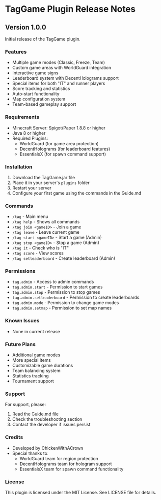 # TagGame Plugin Release Notes

## Version 1.0.0
Initial release of the TagGame plugin.

### Features
- Multiple game modes (Classic, Freeze, Team)
- Custom game areas with WorldGuard integration
- Interactive game signs
- Leaderboard system with DecentHolograms support
- Special items for both "IT" and runner players
- Score tracking and statistics
- Auto-start functionality
- Map configuration system
- Team-based gameplay support

### Requirements
- Minecraft Server: Spigot/Paper 1.8.8 or higher
- Java 8 or higher
- Required Plugins:
  - WorldGuard (for game area protection)
  - DecentHolograms (for leaderboard features)
  - EssentialsX (for spawn command support)

### Installation
1. Download the TagGame.jar file
2. Place it in your server's `plugins` folder
3. Restart your server
4. Configure your first game using the commands in the Guide.md

### Commands
- `/tag` - Main menu
- `/tag help` - Shows all commands
- `/tag join <gameID>` - Join a game
- `/tag leave` - Leave current game
- `/tag start <gameID>` - Start a game (Admin)
- `/tag stop <gameID>` - Stop a game (Admin)
- `/tag it` - Check who is "IT"
- `/tag score` - View scores
- `/tag setleaderboard` - Create leaderboard (Admin)

### Permissions
- `tag.admin` - Access to admin commands
- `tag.admin.start` - Permission to start games
- `tag.admin.stop` - Permission to stop games
- `tag.admin.setleaderboard` - Permission to create leaderboards
- `tag.admin.mode` - Permission to change game modes
- `tag.admin.setmap` - Permission to set map names

### Known Issues
- None in current release

### Future Plans
- Additional game modes
- More special items
- Customizable game durations
- Team balancing system
- Statistics tracking
- Tournament support

### Support
For support, please:
1. Read the Guide.md file
2. Check the troubleshooting section
3. Contact the developer if issues persist

### Credits
- Developed by ChickenWithACrown
- Special thanks to:
  - WorldGuard team for region protection
  - DecentHolograms team for hologram support
  - EssentialsX team for spawn command functionality

### License
This plugin is licensed under the MIT License. See LICENSE file for details. 